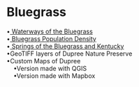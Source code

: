 
# Bluegrass
<p>•<a href= https://kathleengkilcoyne.github.io/Bluegrass/Waterways> Waterways of the Bluegrass </a> <br>
•<a href= https://kathleengkilcoyne.github.io/Bluegrass/Population%20Density> Bluegrass Population Density </a> <br>
•<a href= https://kathleengkilcoyne.github.io/Bluegrass/Springs> Springs of the Bluegrass and Kentucky </a> <br>
•GeoTIFF layers of Dupree Nature Preserve <br>
•Custom Maps of Dupree <br>
&nbsp;&nbsp;&nbsp;&nbsp;•Version made with QGIS<br>
&nbsp;&nbsp;&nbsp;&nbsp;•Version made with Mapbox</p>
